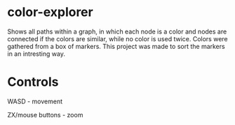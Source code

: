 # color-explorer
Shows all paths within a graph, in which each node is a color and nodes are connected if the colors are similar, while no color is used twice. Colors were gathered from a box of markers. This project was made to sort the markers in an intresting way.

# Controls
WASD - movement

ZX/mouse buttons - zoom

